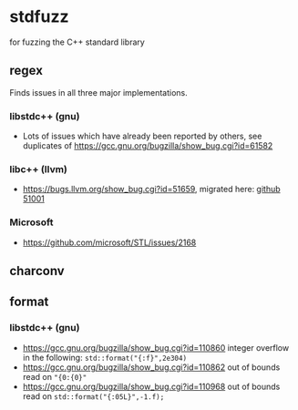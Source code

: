 # stdfuzz
for fuzzing the C++ standard library

## regex
Finds issues in all three major implementations.

### libstdc++ (gnu)
* Lots of issues which have already been reported by others, see duplicates of https://gcc.gnu.org/bugzilla/show_bug.cgi?id=61582

### libc++ (llvm)
* https://bugs.llvm.org/show_bug.cgi?id=51659, migrated here: [github 51001](https://github.com/llvm/llvm-project/issues/51001)

### Microsoft
* https://github.com/microsoft/STL/issues/2168

## charconv


## format
### libstdc++ (gnu)
* https://gcc.gnu.org/bugzilla/show_bug.cgi?id=110860 integer overflow in the following: ```std::format("{:f}",2e304)```
* https://gcc.gnu.org/bugzilla/show_bug.cgi?id=110862 out of bounds read on ```"{0:{0}"```
* https://gcc.gnu.org/bugzilla/show_bug.cgi?id=110968 out of bounds read on ```std::format("{:05L}",-1.f);```
